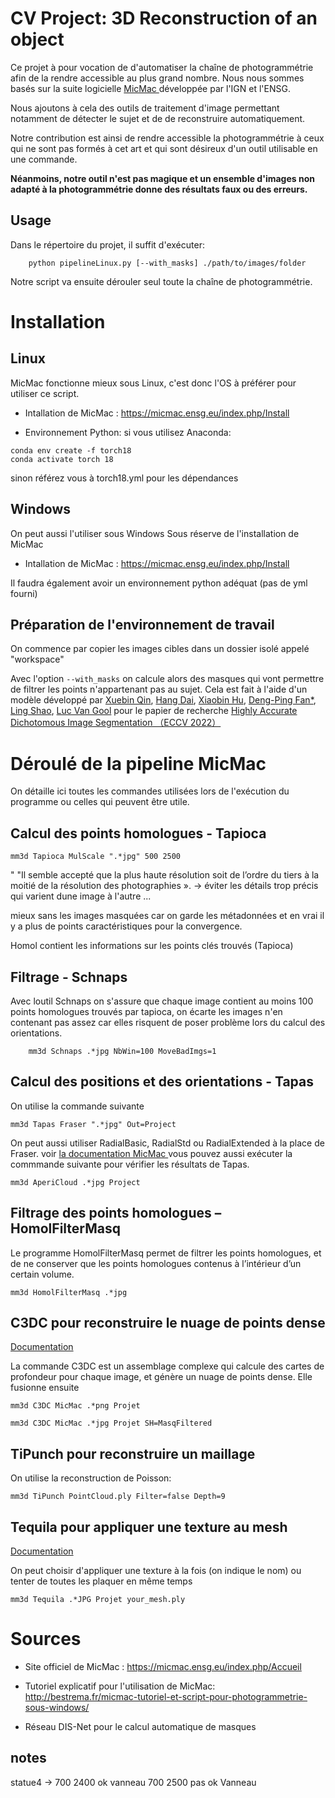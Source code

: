 # CV Project: 3D Reconstruction of an object

Ce projet à pour vocation de d'automatiser la chaîne de photogrammétrie afin de la rendre accessible au plus grand nombre. Nous nous sommes basés sur la suite logicielle <a href = "https://micmac.ensg.eu/"> MicMac </a> développée par l'IGN et l'ENSG.
    
Nous ajoutons à cela des outils de traitement d'image permettant notamment de détecter le sujet et de de reconstruire automatiquement.

Notre contribution est ainsi de rendre accessible la photogrammétrie à ceux qui ne sont pas formés à cet art et qui sont désireux d'un outil utilisable en une commande.

**Néanmoins, notre outil n'est pas magique et un ensemble d'images non adapté à la photogrammétrie donne des résultats faux ou des erreurs.**

## Usage

Dans le répertoire du projet, il suffit d'exécuter:
```
    python pipelineLinux.py [--with_masks] ./path/to/images/folder
```

Notre script va ensuite dérouler seul toute la chaîne de photogrammétrie. 


# Installation

## Linux

MicMac fonctionne mieux sous Linux, c'est donc l'OS à préférer pour utiliser ce script.


* Intallation de MicMac : https://micmac.ensg.eu/index.php/Install 

* Environnement Python: si vous utilisez Anaconda:

```
conda env create -f torch18
conda activate torch 18
```
sinon référez vous à torch18.yml pour les dépendances


## Windows 

On peut aussi l'utiliser sous Windows
Sous réserve de l'installation de MicMac

* Intallation de MicMac : https://micmac.ensg.eu/index.php/Install 

Il faudra également avoir un environnement python adéquat (pas de yml fourni)


## Préparation de l'environnement de travail

On commence par copier les images cibles dans un dossier isolé appelé "workspace"



Avec l'option ``` --with_masks ``` on calcule alors des masques qui vont permettre de filtrer les points n'appartenant pas au sujet. Cela est fait à l'aide d'un modèle développé par [Xuebin Qin](https://xuebinqin.github.io/), [Hang Dai](https://scholar.google.co.uk/citations?user=6yvjpQQAAAAJ&hl=en), [Xiaobin Hu](https://scholar.google.de/citations?user=3lMuodUAAAAJ&hl=en), [Deng-Ping Fan*](https://dengpingfan.github.io/), [Ling Shao](https://scholar.google.com/citations?user=z84rLjoAAAAJ&hl=en), [Luc Van Gool](https://scholar.google.com/citations?user=TwMib_QAAAAJ&hl=en) pour le papier de recherche [Highly Accurate Dichotomous Image Segmentation （ECCV 2022）](https://arxiv.org/pdf/2203.03041.pdf)  


# Déroulé de la pipeline MicMac

On détaille ici toutes les commandes utilisées lors de l'exécution du programme ou celles qui peuvent être utile.

## Calcul des points homologues - Tapioca

```
mm3d Tapioca MulScale ".*jpg" 500 2500
```

" "Il semble accepté que la plus haute résolution soit de l’ordre du tiers à la moitié de la résolution des photographies ». -> éviter les détails trop précis qui varient dune image à l'autre ...
 
mieux sans les images masquées car on garde les métadonnées et en vrai il y a plus de points caractéristiques pour la convergence.

Homol contient les informations sur les points clés trouvés (Tapioca)


## Filtrage - Schnaps

Avec loutil Schnaps on s'assure que chaque image contient au moins 100 points homologues trouvés par tapioca, on écarte les images n'en contenant pas assez car elles risquent de poser problème lors du calcul des orientations.

```
    mm3d Schnaps .*jpg NbWin=100 MoveBadImgs=1 
```

## Calcul des positions et des orientations - Tapas

On utilise la commande suivante
```
mm3d Tapas Fraser ".*jpg" Out=Project
```

On peut aussi utiliser RadialBasic, RadialStd ou RadialExtended à la place de Fraser. voir <a href="https://micmac.ensg.eu/index.php/Tapas"> la documentation MicMac </a> 
vous pouvez aussi exécuter la commmande suivante pour vérifier les résultats de Tapas.


```
mm3d AperiCloud .*jpg Project
```


## Filtrage des points homologues – HomolFilterMasq

Le programme HomolFilterMasq permet de filtrer les points homologues, et de ne conserver que les points homologues contenus à l’intérieur d’un certain volume. 
```
mm3d HomolFilterMasq .*jpg
```

## C3DC pour reconstruire le nuage de points dense

[Documentation](https://micmac.ensg.eu/index.php/C3DC) 

La commande C3DC est un assemblage complexe qui calcule des cartes de profondeur pour chaque image, et génère un nuage de points dense. Elle fusionne ensuite 
```
mm3d C3DC MicMac .*png Projet
```


```
mm3d C3DC MicMac .*jpg Projet SH=MasqFiltered
```

## TiPunch pour reconstruire un maillage

On utilise la reconstruction de Poisson:

```
mm3d TiPunch PointCloud.ply Filter=false Depth=9

```
## Tequila pour appliquer une texture au mesh

[Documentation](https://micmac.ensg.eu/index.php/Tequila)

On peut choisir d'appliquer une texture à la fois (on indique le nom) ou tenter de toutes les plaquer en même temps

```
mm3d Tequila .*JPG Projet your_mesh.ply

```

# Sources

 * Site officiel de MicMac : https://micmac.ensg.eu/index.php/Accueil 

 * Tutoriel explicatif pour l'utilisation de MicMac:  http://bestrema.fr/micmac-tutoriel-et-script-pour-photogrammetrie-sous-windows/ 
 
 * Réseau DIS-Net pour le calcul automatique de masques

## notes 

statue4 -> 700 2400 ok
vanneau 700 2500 pas ok
Vanneau 


